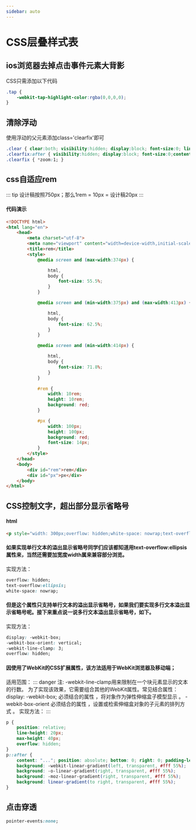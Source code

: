```yaml
---
sidebar: auto
---
```

# CSS层叠样式表
## ios浏览器去掉点击事件元素大背影
CSS只需添加以下代码
``` css
.tap {
    -webkit-tap-highlight-color:rgba(0,0,0,0);
}
```


## 清除浮动
使用浮动的父元素添加class='clearfix'即可
``` css
.clear { clear:both; visibility:hidden; display:block; font-size:0; line-height:0; }
.clearfix:after { visibility:hidden; display:block; font-size:0;content:" "; clear:both; height:0; }
.clearfix { *zoom:1; }
```

## css自适应rem
::: tip
设计稿按照750px；那么1rem = 10px = 设计稿20px
:::
#### 代码演示
``` html
<!DOCTYPE html>
<html lang="en">
	<head>
		<meta charset="utf-8">
		<meta name="viewport" content="width=device-width,initial-scale=1.0">
		<title>rem</title>
		<style>
			@media screen and (max-width:374px) {

				html,
				body {
					font-size: 55.5%;
				}
			}

			@media screen and (min-width:375px) and (max-width:413px) {

				html,
				body {
					font-size: 62.5%;
				}
			}

			@media screen and (min-width:414px) {

				html,
				body {
					font-size: 71.8%;
				}
			}

			#rem {
				width: 10rem;
				height: 10rem;
				background: red;
			}

			#px {
				width: 100px;
				height: 100px;
				background: red;
				font-size: 14px;
			}
		</style>
	</head>
	<body>
		<div id="rem">rem</div>
		<div id="px">px</div>
	</body>
</html>
```
## CSS控制文字，超出部分显示省略号
#### html
``` html
<p style="width: 300px;overflow: hidden;white-space: nowrap;text-overflow: ellipsis;">
```
#### 如果实现单行文本的溢出显示省略号同学们应该都知道用text-overflow:ellipsis属性来，当然还需要加宽度width属来兼容部分浏览。
实现方法：
``` css
overflow: hidden;
text-overflow:ellipsis;
white-space: nowrap;
```
#### 但是这个属性只支持单行文本的溢出显示省略号，如果我们要实现多行文本溢出显示省略号呢。接下来重点说一说多行文本溢出显示省略号，如下。
实现方法：
``` css
display: -webkit-box;
-webkit-box-orient: vertical;
-webkit-line-clamp: 3;
overflow: hidden;
```
#### 因使用了WebKit的CSS扩展属性，该方法适用于WebKit浏览器及移动端；
适用范围：
::: danger 注:
-webkit-line-clamp用来限制在一个块元素显示的文本的行数。 为了实现该效果，它需要组合其他的WebKit属性。常见结合属性：
display: -webkit-box; 必须结合的属性 ，将对象作为弹性伸缩盒子模型显示 。
-webkit-box-orient 必须结合的属性 ，设置或检索伸缩盒对象的子元素的排列方式 。
实现方法：
:::
``` css
p { 
	position: relative; 
	line-height: 20px; 
	max-height: 40px;
	overflow: hidden; 
}
p::after {
	content: "..."; position: absolute; bottom: 0; right: 0; padding-left: 40px;
	background: -webkit-linear-gradient(left, transparent, #fff 55%);
	background: -o-linear-gradient(right, transparent, #fff 55%);
	background: -moz-linear-gradient(right, transparent, #fff 55%);
	background: linear-gradient(to right, transparent, #fff 55%);
}
```

## 点击穿透
```css
pointer-events:none;
``` 
